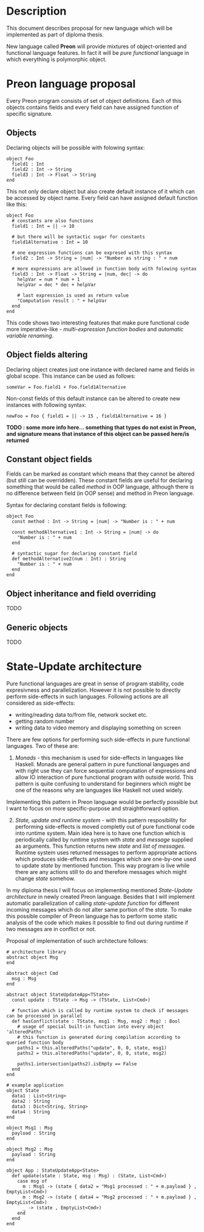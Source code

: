 
# Description

This document describes proposal for new language which will be implemented
as part of diploma thesis.

New language called **Preon** will provide mixtures of object-oriented and
functional language features. In fact it will be *pure functional* language
in which everything is polymorphic object.

# Preon language proposal

Every Preon program consists of set of object definitions. Each of this objects
contains fields and every field can have assigned function of specific signature.

## Objects

Declaring objects will be possible with folowing syntax:
```
object Foo
  field1 : Int
  field2 : Int -> String
  field3 : Int -> Float -> String
end
```
This not only declare object but also create default instance of it which
can be accessed by object name. Every field can have assigned default function like this:
```
object Foo
  # constants are also functions
  field1 : Int = || -> 10

  # but there will be syntactic sugar for constants
  field1Alternative : Int = 10

  # one expression functions can be expresed with this syntax
  field2 : Int -> String = |num| -> "Number as string : " + num

  # more expressions are allowed in function body with folowing syntax
  field3 : Int -> Float -> String = |num, dec| -> do
    helpVar = num * num + 1
    helpVar = dec * dec + helpVar

    # last expression is used as return value
    "Computation result : " + helpVar
  end
end
```
This code shows two interesting features that make pure functional code more
imperative-like - *multi-expression function bodies* and *automatic variable renaming*.

## Object fields altering

Declaring object creates just one instance with declared name and fields
in global scope. This instance can be used as follows:
```
someVar = Foo.field1 + Foo.field1Alternative
```

Non-const fields of this default instance can be altered to create new instances with
following syntax:
```
newFoo = Foo { field1 = || -> 15 , field1Alternative = 16 }
```

**TODO : some more info here... something that types do not exist in Preon,
and signature means that instance of this object can be passed here/is returned**

## Constant object fields

Fields can be marked as constant which means that they cannot be altered
(but still can be overridden). These constant fields are useful for declaring
something that would be called *method* in OOP language, although there is no
difference between field (in OOP sense) and method in Preon language.

Syntax for declaring constant fields is following:
```
object Foo
  const method : Int -> String = |num| -> "Number is : " + num

  const methodAlternative1 : Int -> String = |num| -> do
    "Number is : " + num
  end

  # syntactic sugar for declaring constant field
  def methodAlternative2(num : Int) : String
    "Number is : " + num
  end
end
```

## Object inheritance and field overriding

TODO

## Generic objects

TODO

# State-Update architecture

Pure functional languages are great in sense of program stability, code expresivness
and parallelization. However it is not possible to directly perform side-effects
in such languages. Following actions are all considered as side-effects:
  - writing/reading data to/from file, network socket etc.
  - getting random number
  - writing data to video memory and displaying something on screen

There are few options for performing such side-effects in pure functional
languages. Two of these are:
  1. *Monads* - this mechanism is used for side-effects in languages like Haskell.
  Monads are general pattern in pure functional languages and with right use
  they can force sequential computation of expressions and allow IO interaction of
  pure functional program with outside world. This pattern is quite confusing to
  understand for beginners which might be one of the reasons why are languages
  like Haskell not used widely.

  Implementing this pattern in Preon language would be perfectly possible but I want to
  focus on more specific-purpose and straightforward option.

  2. *State, update and runtime system* - with this pattern resposibility for performing
  side-effects is moved completly out of pure functional code into runtime system.
  Main idea here is to have one function which is periodically called by runtime
  system with *state* and *message* supplied as arguments. This function
  returns new *state* and *list of messages*. Runtime system uses returned messages
  to perform appropriate actions which produces side-effects and messages which
  are one-by-one used to update *state* by mentioned function. This way program is
  live while there are any actions still to do and therefore messages which might change
  *state* somehow.

In my diploma thesis I will focus on implementing mentioned *State-Update architecture*
in newly created Preon language. Besides that I will implement automatic parallelization
of calling *state-update function* for different incoming messages which do not
alter same portion of the *state*. To make this possible compiler of Preon language
has to perform some static analysis of the code which makes it possible to find out
during runtime if two messages are in conflict or not.

Proposal of implementation of such architecture follows:
```
# architecture library
abstract object Msg
end

abstract object Cmd
  msg : Msg
end

abstract object StateUpdateApp<TState>
  const update : TState -> Msg -> (TState, List<Cmd>)

  # function which is called by runtime system to check if messages can be processed in parallel
  def hasConflict(state : TState, msg1 : Msg, msg2 : Msg) : Bool
    # usage of special built-in function into every object 'alteredPaths'
    # this function is generated during compilation according to queried function body
    paths1 = this.alteredPaths("update", 0, 0, state, msg1)
    paths2 = this.alteredPaths("update", 0, 0, state, msg2)

    paths1.intersection(paths2).isEmpty == False
  end
end

# example application
object State
  data1 : List<String>
  data2 : String
  data3 : Dict<String, String>
  data4 : String
end

object Msg1 : Msg
  payload : String
end

object Msg2 : Msg
  payload : String
end

object App : StateUpdateApp<State>
  def update(state : State, msg : Msg) : (State, List<Cmd>)
    case msg of
      m : Msg1 -> (state { data2 = "Msg1 processed : " + m.payload } , EmptyList<Cmd>)
      m : Msg2 -> (state { data4 = "Msg2 processed : " + m.payload } , EmptyList<Cmd>)
      _ -> (state , EmptyList<Cmd>)
    end
  end
end
```
